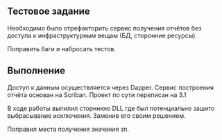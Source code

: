 ## Тестовое задание

Необходимо было отрефакторить сервис получения отчётов без доступа к инфраструктурным вещам (БД, сторонние ресурсы).

Поправить баги и набросать тестов.

## Выполнение

Доступ к данным осуществляется через Dapper.
Сервис построения отчёта основан на Scriban.
Проект по сути переписан на 3.1

В ходе работы выпилил сторннюю DLL где был потенциально зашито выбрасывание исключения. Заменив его своим решением.

Поправил места получения значения зп.
